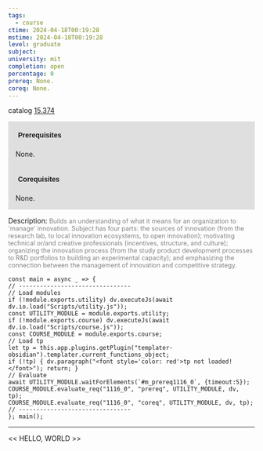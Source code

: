```yaml
---
tags:
  - course
ctime: 2024-04-18T00:19:28
mstime: 2024-04-18T00:19:28
level: graduate
subject: 
university: mit
completion: open
percentage: 0
prereq: None.
coreq: None.
---
```


catalog [15.374](http://student.mit.edu/catalog/m15b.html#15.374)

<span style="display: block; padding: 15px; background-color: rgb(100, 100, 100, 0.2);"><font id="m_prereq1116_0" style="display: block; font-family: Arial, sans-serif; font-weight: bold; padding: 5px">Prerequisites</font><br><span id="prereq1116_0">None.</span></span>
<span style="display: block; padding: 15px; background-color: rgb(100, 100, 100, 0.2);"><font id="m_coreq1116_0" style="display: block; font-family: Arial, sans-serif; font-weight: bold; padding: 5px">Corequisites</font><br><span id="coreq1116_0">None.</span></span>

<font style="">Description:</font>
<font style="color: grey; font-size: 0.8rem;">Builds an understanding of what it means for an organization to 'manage' innovation. Subject has four parts: the sources of innovation (from the research lab, to local innovation ecosystems, to open innovation); motivating technical or/and creative professionals (incentives, structure, and culture); organizing the innovation process (from the study product development processes to R&amp;D portfolios to building an experimental capacity); and emphasizing the connection between the management of innovation and competitive strategy.</font>

```dataviewjs
const main = async _ => {
// --------------------------------
// Load modules
if (!module.exports.utility) dv.executeJs(await dv.io.load("Scripts/utility.js"));
const UTILITY_MODULE = module.exports.utility;
if (!module.exports.course) dv.executeJs(await dv.io.load("Scripts/course.js"));
const COURSE_MODULE = module.exports.course;
// Load tp
let tp = this.app.plugins.getPlugin("templater-obsidian").templater.current_functions_object;
if (!tp) { dv.paragraph("<font style='color: red'>tp not loaded!</font>"); return; }
// Evaluate
await UTILITY_MODULE.waitForElements(`#m_prereq1116_0`, {timeout:5});
COURSE_MODULE.evaluate_req("1116_0", "prereq", UTILITY_MODULE, dv, tp);
COURSE_MODULE.evaluate_req("1116_0", "coreq", UTILITY_MODULE, dv, tp);
// --------------------------------
}; main();
```

---

<< HELLO, WORLD >>
